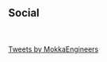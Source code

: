 ## Social
<br>
<br>
<a class="twitter-timeline" href="https://twitter.com/MokkaEngineers?ref_src=twsrc%5Etfw">Tweets by MokkaEngineers</a> <script async src="https://platform.twitter.com/widgets.js" charset="utf-8"></script>
